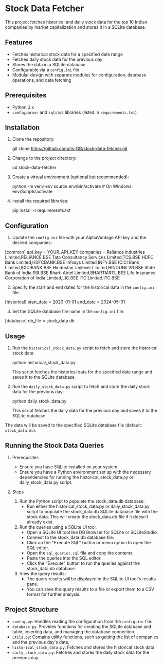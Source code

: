 # Stock Data Fetcher

This project fetches historical and daily stock data for the top 10 Indian companies by market capitalization and stores it in a SQLite database.

## Features

- Fetches historical stock data for a specified date range
- Fetches daily stock data for the previous day
- Stores the data in a SQLite database
- Configurable via a `config.ini` file
- Modular design with separate modules for configuration, database operations, and data fetching

## Prerequisites

- Python 3.x
- `configparser` and `sqlite3` libraries (listed in `requirements.txt`)

## Installation

1. Clone the repository:

   git clone https://github.com/its-GB/stock-data-fetcher.git

2. Change to the project directory:

   cd stock-data-fetcher

3. Create a virtual environment (optional but recommended):

   python -m venv env
   source env/bin/activate  # On Windows: env\Scripts\activate

4. Install the required libraries:

   pip install -r requirements.txt

## Configuration

1. Update the `config.ini` file with your AlphaVantage API key and the desired companies:

[common]
api_key = YOUR_API_KEY
companies =
    Reliance Industries Limited,RELIANCE.BSE
    Tata Consultancy Services Limited,TCS.BSE
    HDFC Bank Limited,HDFCBANK.BSE
    Infosys Limited,INFY.BSE
    ICICI Bank Limited,ICICIBANK.BSE
    Hindustan Unilever Limited,HINDUNILVR.BSE
    State Bank of India,SBI.BSE
    Bharti Airtel Limited,BHARTIARTL.BSE
    Life Insurance Corporation of India Limited,LIC.BSE
    ITC Limited,ITC.BSE

2. Specify the start and end dates for the historical data in the `config.ini` file:

[historical]
start_date = 2020-01-01
end_date = 2024-05-31

3. Set the SQLite database file name in the `config.ini` file:

[database]
db_file = stock_data.db

## Usage

1. Run the `historical_stock_data.py` script to fetch and store the historical stock data:

   python historical_stock_data.py

   This script fetches the historical data for the specified date range and saves it to the SQLite database.

2. Run the `daily_stock_data.py` script to fetch and store the daily stock data for the previous day:

   python daily_stock_data.py

   This script fetches the daily data for the previous day and saves it to the SQLite database.

The data will be saved to the specified SQLite database file (default: `stock_data.db`).

## Running the Stock Data Queries
1. Prerequisites

   - Ensure you have SQLite installed on your system.
   - Ensure you have a Python environment set up with the necessary dependencies for running the historical_stock_data.py or daily_stock_data.py script.

2. Steps

    1. Run the Python script to populate the stock_data.db database:
        - Run either the historical_stock_data.py or daily_stock_data.py script to populate the stock_data.db SQLite database file with the stock data. This will create the stock_data.db file if it doesn't already exist.
    2. Run the queries using a SQLite UI tool:
        - Open a SQLite UI tool like DB Browser for SQLite or SQLiteStudio.
        - Connect to the stock_data.db database file.
        - Click on the "Execute SQL" button or menu option to open the SQL editor.
        - Open the `sql_queries.sql` file and copy the contents.
        - Paste the queries into the SQL editor.
        - Click the "Execute" button to run the queries against the stock_data.db database.
    3. View the query results:
        - The query results will be displayed in the SQLite UI tool's results pane.
        - You can save the query results to a file or export them to a CSV format for further analysis.


## Project Structure

- `config.py`: Handles reading the configuration from the `config.ini` file.
- `database.py`: Provides functions for creating the SQLite database and table, inserting data, and managing the database connection.
- `utils.py`: Contains utility functions, such as getting the list of companies and the previous day's date.
- `historical_stock_data.py`: Fetches and stores the historical stock data.
- `daily_stock_data.py`: Fetches and stores the daily stock data for the previous day.

